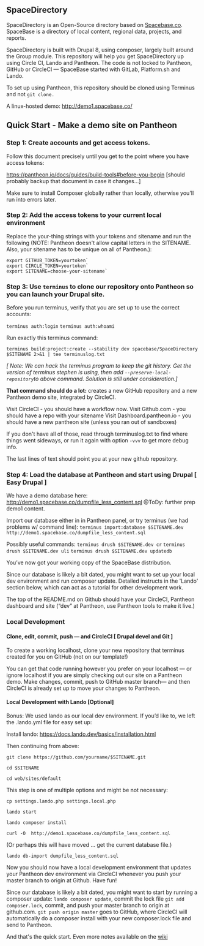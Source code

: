 ## SpaceDirectory

SpaceDirectory is an Open-Source directory based on <a href="https://spacebase.co">Spacebase.co</a>. SpaceBase is a directory of local content, regional data, projects, and reports. 

SpaceDirectory is built with Drupal 8, using composer, largely built around the Group module. This repository will help you get SpaceDirectory up using Circle CI, Lando and Pantheon. The code is not locked to Pantheon, GitHub or CircleCI — SpaceBase started with GitLab, Platform.sh and Lando.

To set up using Pantheon, this repository should be cloned using Terminus and not `git clone.` 

A linux-hosted demo: http://demo1.spacebase.co/


## Quick Start - Make a demo site on Pantheon

### Step 1: Create accounts and get access tokens.

Follow this document precisely until you get to the point where you have access tokens:

https://pantheon.io/docs/guides/build-tools#before-you-begin  [should probably backup that document in case it changes...]

Make sure to install Composer globally rather than locally, otherwise you'll run into errors later.


### Step 2: Add the access tokens to your current local environment

Replace the your-thing strings with your tokens and sitename and run the following (NOTE: Pantheon doesn't allow capital letters in the SITENAME. Also, your sitename has to be unique on all of Pantheon.):

```
export GITHUB_TOKEN=yourtoken`
export CIRCLE_TOKEN=yourtoken`
export SITENAME=choose-your-sitename`
```

### Step 3: Use `terminus` to clone our repository onto Pantheon so you can launch your Drupal site.

Before you run terminus, verify that you are set up to use the correct accounts:

`terminus auth:login`
`terminus auth:whoami`

Run exactly this terminus command:

`terminus build:project:create --stability dev spacebase/SpaceDirectory $SITENAME 2>&1 | tee terminuslog.txt`

*[ Note: We can hack the terminus program to keep the git history. Get the version of terminus stephen is using, then add `--preserve-local-repository`to above command. Solution is still under consideration.]*

**That command should do a lot:** creates a new GitHub repository and a new Pantheon demo site, integrated by CircleCI.

Visit CircleCI - you should have a workflow now.
Visit Github.com - you should have a repo with your sitename
Visit Dashboard.pantheon.io - you should have a new pantheon site (unless you ran out of sandboxes)

If you don't have all of those, read through terminuslog.txt to find where things went sideways, or run it again with option  `-vvv` to get more debug info.

The last lines of text should point you at your new github repository.

### Step 4: Load the database at Pantheon and start using Drupal [ Easy Drupal ]

We have a demo database here:
http://demo1.spacebase.co/dumpfile_less_content.sql
@ToDy: further prep demo1 content.

Import our database either in in Pantheon panel, or try terminus (we had problems w/ command line):
`terminus import:database $SITENAME.dev http://demo1.spacebase.co/dumpfile_less_content.sql`

Possibly useful commands:
`terminus drush $SITENAME.dev cr`
`terminus drush $SITENAME.dev uli`
`terminus drush $SITENAME.dev updatedb`

You’ve now got your working copy of the SpaceBase distribution.

Since our database is likely a bit dated, you might want to set up your local dev environment and run composer update. Detailed instructs in the 'Lando' section
below, which can act as a tutorial for other development work.

The top of the README.md on Github should have your CircleCI, Pantheon dashboard and site (“dev” at Pantheon, use Pantheon tools to make it live.)






### Local Development

#### Clone, edit, commit, push — and CircleCI   [ Drupal devel and Git ]

To create a working localhost, clone your new repository that terminus created for you on GitHub (not on our template!)

You can get that code running however you prefer on your localhost — or ignore localhost if you are simply checking out our site on a Pantheon demo. Make changes, commit, push to GitHub master branch— and then CircleCI is already set up to move your changes to Pantheon.

#### Local Development with Lando [Optional]

Bonus:  We used lando as our local dev environment. If you’d like to, we left the .lando.yml file for easy set up:

Install lando: https://docs.lando.dev/basics/installation.html

Then continuing from above:

`git clone https://github.com/yourname/$SITENAME.git`

`cd $SITENAME`

`cd web/sites/default`

This step is one of multiple options and might be not necessary:

`cp settings.lando.php settings.local.php`

`lando start`

`lando composer install`

`curl -O  http://demo1.spacebase.co/dumpfile_less_content.sql`

(Or perhaps this will have moved … get the current database file.)

`lando db-import dumpfile_less_content.sql`

Now you should now have a local development environment that updates your 
Pantheon dev environment via
CircleCI whenever you push your master branch to origin at Github. Have fun!

Since our database is likely a bit dated, you might want to start by running a
composer update:
`lando composer update`, commit the lock file `git add composer.lock`, commit, and push your master branch to origin at github.com. `git push origin master` goes to GitHub, where CircleCI will automatically do a composer install with your new composer.lock file and send to Pantheon.


And that's the quick start. Even more notes available on the [wiki](https://github.com/spacebase/SpaceDirectory/wiki)

